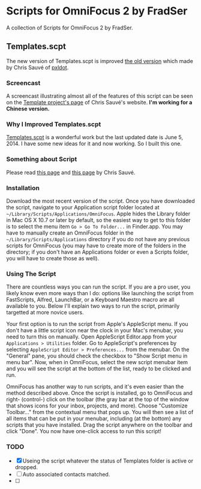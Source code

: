 # Scripts for OmniFocus 2 by FradSer
A collection of Scripts for OmniFocus 2 by FradSer.

## Templates.scpt
The new version of Templates.scpt is improved [the old version](https://github.com/lemonmade/templates) which made by Chris Sauvé of [pxldot](http://pxldot.com).

### Screencast
A screencast illustrating almost all of the features of this script can be seen on the [Template project's page](http://cmsauve.com/projects/templates/) of Chris Sauvé's website. **I'm working for a Chinese version.**

### Why I Improved Templates.scpt
[Templates.scpt](https://github.com/lemonmade/templates) is a wonderful work but the last updated date is June 5, 2014. I have some new ideas for it and now working. So I built this one.

### Something about Script
Please read [this page](https://github.com/lemonmade/templates) and [this page](http://cmsauve.com/projects/templates/) by Chris Sauvé.

### Installation
Download the most recent version of the script. Once you have downloaded the script, navigate to your Application script folder located at `~/Library/Scripts/Applications/OmniFocus`. Apple hides the Library folder in Mac OS X 10.7 or later by default, so the easiest way to get to this folder is to select the menu item `Go > Go To Folder...` in Finder.app. You may have to manually create an OmniFocus folder in the `~/Library/Scripts/Applications` directory if you do not have any previous scripts for OmniFocus (you may have to create more of the folders in the directory; if you don't have an Applications folder or even a Scripts folder, you will have to create those as well).

### Using The Script
There are countless ways you can run the script. If you are a pro user, you likely know even more ways than I do: options like launching the script from FastScripts, Alfred, LaunchBar, or a Keyboard Maestro macro are all available to you. Below I'll explain two ways to run the script, primarily targetted at more novice users.

Your first option is to run the script from Apple's AppleScript menu. If you don't have a little script icon near the clock in your Mac's menubar, you need to turn this on manually. Open AppleScript Editor.app from your `Applications > Utilities` folder. Go to AppleScript's preferences by selecting `AppleScript Editor > Preferences...` from the menubar. On the "General" pane, you should check the checkbox to "Show Script menu in menu bar". Now, when in OmniFocus, select the new script menubar item and you will see the script at the bottom of the list, ready to be clicked and run.

OmniFocus has another way to run scripts, and it's even easier than the method described above. Once the script is installed, go to OmniFocus and right- (control-) click on the toolbar (the gray bar at the top of the window that shows icons for your inbox, projects, and more). Choose "Customize Toolbar..." from the contextual menu that pops up. You will then see a list of all items that can be put in your menubar, including (at the bottom) any scripts that you have installed. Drag the script anywhere on the toolbar and click "Done". You now have one-click access to run this script!

### TODO
- [x] Useing the script whatever the status of Templates folder is active or dropped.
- [ ] Auto associated contacts matched.
- [ ]
